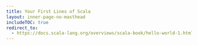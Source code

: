 ```yaml
---
title: Your First Lines of Scala
layout: inner-page-no-masthead
includeTOC: true
redirect_to:
  - https://docs.scala-lang.org/overviews/scala-book/hello-world-1.html
---
```

